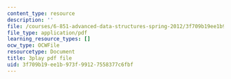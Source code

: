 ```yaml
---
content_type: resource
description: ''
file: /courses/6-851-advanced-data-structures-spring-2012/3f709b19ee1b973f99127558377c6fbf_bY8f4DSkQ6M.pdf
file_type: application/pdf
learning_resource_types: []
ocw_type: OCWFile
resourcetype: Document
title: 3play pdf file
uid: 3f709b19-ee1b-973f-9912-7558377c6fbf
---
```

